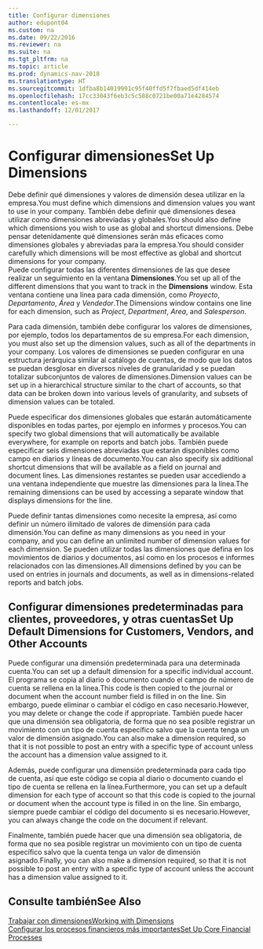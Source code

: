 ```yaml
---
title: Configurar dimensiones
author: edupont04
ms.custom: na
ms.date: 09/22/2016
ms.reviewer: na
ms.suite: na
ms.tgt_pltfrm: na
ms.topic: article
ms.prod: dynamics-nav-2018
ms.translationtype: HT
ms.sourcegitcommit: 1dfba8b14019991c95f40ffd5f7fbaed5df414eb
ms.openlocfilehash: 17cc33043f6eb3c5c588c0721be00a71e4284574
ms.contentlocale: es-mx
ms.lasthandoff: 12/01/2017

---
```


# <a name="set-up-dimensions"></a><span data-ttu-id="0dbbb-102">Configurar dimensiones</span><span class="sxs-lookup"><span data-stu-id="0dbbb-102">Set Up Dimensions</span></span>
<span data-ttu-id="0dbbb-103">Debe definir qué dimensiones y valores de dimensión desea utilizar en la empresa.</span><span class="sxs-lookup"><span data-stu-id="0dbbb-103">You must define which dimensions and dimension values you want to use in your company.</span></span> <span data-ttu-id="0dbbb-104">También debe definir qué dimensiones desea utilizar como dimensiones abreviadas y globales.</span><span class="sxs-lookup"><span data-stu-id="0dbbb-104">You should also define which dimensions you wish to use as global and shortcut dimensions.</span></span> <span data-ttu-id="0dbbb-105">Debe pensar detenidamente qué dimensiones serán más eficaces como dimensiones globales y abreviadas para la empresa.</span><span class="sxs-lookup"><span data-stu-id="0dbbb-105">You should consider carefully which dimensions will be most effective as global and shortcut dimensions for your company.</span></span>  
<span data-ttu-id="0dbbb-106">Puede configurar todas las diferentes dimensiones de las que desee realizar un seguimiento en la ventana **Dimensiones**.</span><span class="sxs-lookup"><span data-stu-id="0dbbb-106">You set up all of the different dimensions that you want to track in the **Dimensions** window.</span></span> <span data-ttu-id="0dbbb-107">Esta ventana contiene una línea para cada dimensión, como *Proyecto*, *Departamento*, *Área* y *Vendedor*.</span><span class="sxs-lookup"><span data-stu-id="0dbbb-107">The Dimensions window contains one line for each dimension, such as *Project*, *Department*, *Area*, and *Salesperson*.</span></span>  

<span data-ttu-id="0dbbb-108">Para cada dimensión, también debe configurar los valores de dimensiones, por ejemplo, todos los departamentos de su empresa.</span><span class="sxs-lookup"><span data-stu-id="0dbbb-108">For each dimension, you must also set up the dimension values, such as all of the departments in your company.</span></span> <span data-ttu-id="0dbbb-109">Los valores de dimensiones se pueden configurar en una estructura jerárquica similar al catálogo de cuentas, de modo que los datos se puedan desglosar en diversos niveles de granularidad y se puedan totalizar subconjuntos de valores de dimensiones.</span><span class="sxs-lookup"><span data-stu-id="0dbbb-109">Dimension values can be set up in a hierarchical structure similar to the chart of accounts, so that data can be broken down into various levels of granularity, and subsets of dimension values can be totaled.</span></span>  

<span data-ttu-id="0dbbb-110">Puede especificar dos dimensiones globales que estarán automáticamente disponibles en todas partes, por ejemplo en informes y procesos.</span><span class="sxs-lookup"><span data-stu-id="0dbbb-110">You can specify two global dimensions that will automatically be available everywhere, for example on reports and batch jobs.</span></span> <span data-ttu-id="0dbbb-111">También puede especificar seis dimensiones abreviadas que estarán disponibles como campo en diarios y líneas de documento.</span><span class="sxs-lookup"><span data-stu-id="0dbbb-111">You can also specify six additional shortcut dimensions that will be available as a field on journal and document lines.</span></span> <span data-ttu-id="0dbbb-112">Las dimensiones restantes se pueden usar accediendo a una ventana independiente que muestre las dimensiones para la línea.</span><span class="sxs-lookup"><span data-stu-id="0dbbb-112">The remaining dimensions can be used by accessing a separate window that displays dimensions for the line.</span></span>  

<span data-ttu-id="0dbbb-113">Puede definir tantas dimensiones como necesite la empresa, así como definir un número ilimitado de valores de dimensión para cada dimensión.</span><span class="sxs-lookup"><span data-stu-id="0dbbb-113">You can define as many dimensions as you need in your company, and you can define an unlimited number of dimension values for each dimension.</span></span> <span data-ttu-id="0dbbb-114">Se pueden utilizar todas las dimensiones que defina en los movimientos de diarios y documentos, así como en los procesos e informes relacionados con las dimensiones.</span><span class="sxs-lookup"><span data-stu-id="0dbbb-114">All dimensions defined by you can be used on entries in journals and documents, as well as in dimensions-related reports and batch jobs.</span></span>  

## <a name="set-up-default-dimensions-for-customers-vendors-and-other-accounts"></a><span data-ttu-id="0dbbb-115">Configurar dimensiones predeterminadas para clientes, proveedores, y otras cuentas</span><span class="sxs-lookup"><span data-stu-id="0dbbb-115">Set Up Default Dimensions for Customers, Vendors, and Other Accounts</span></span>
<span data-ttu-id="0dbbb-116">Puede configurar una dimensión predeterminada para una determinada cuenta.</span><span class="sxs-lookup"><span data-stu-id="0dbbb-116">You can set up a default dimension for a specific individual account.</span></span> <span data-ttu-id="0dbbb-117">El programa se copia al diario o documento cuando el campo de número de cuenta se rellena en la línea.</span><span class="sxs-lookup"><span data-stu-id="0dbbb-117">This code is then copied to the journal or document when the account number field is filled in on the line.</span></span> <span data-ttu-id="0dbbb-118">Sin embargo, puede eliminar o cambiar el código en caso necesario.</span><span class="sxs-lookup"><span data-stu-id="0dbbb-118">However, you may delete or change the code if appropriate.</span></span> <span data-ttu-id="0dbbb-119">También puede hacer que una dimensión sea obligatoria, de forma que no sea posible registrar un movimiento con un tipo de cuenta específico salvo que la cuenta tenga un valor de dimensión asignado.</span><span class="sxs-lookup"><span data-stu-id="0dbbb-119">You can also make a dimension required, so that it is not possible to post an entry with a specific type of account unless the account has a dimension value assigned to it.</span></span>  

<span data-ttu-id="0dbbb-120">Además, puede configurar una dimensión predeterminada para cada tipo de cuenta, así que este código se copia al diario o documento cuando el tipo de cuenta se rellena en la línea.</span><span class="sxs-lookup"><span data-stu-id="0dbbb-120">Furthermore, you can set up a default dimension for each type of account so that this code is copied to the journal or document when the account type is filled in on the line.</span></span> <span data-ttu-id="0dbbb-121">Sin embargo, siempre puede cambiar el código del documento si es necesario.</span><span class="sxs-lookup"><span data-stu-id="0dbbb-121">However, you can always change the code on the document if relevant.</span></span>  

<span data-ttu-id="0dbbb-122">Finalmente, también puede hacer que una dimensión sea obligatoria, de forma que no sea posible registrar un movimiento con un tipo de cuenta específico salvo que la cuenta tenga un valor de dimensión asignado.</span><span class="sxs-lookup"><span data-stu-id="0dbbb-122">Finally, you can also make a dimension required, so that it is not possible to post an entry with a specific type of account unless the account has a dimension value assigned to it.</span></span>

## <a name="see-also"></a><span data-ttu-id="0dbbb-123">Consulte también</span><span class="sxs-lookup"><span data-stu-id="0dbbb-123">See Also</span></span>
[<span data-ttu-id="0dbbb-124">Trabajar con dimensiones</span><span class="sxs-lookup"><span data-stu-id="0dbbb-124">Working with Dimensions</span></span>](finance-dimensions.md)  
[<span data-ttu-id="0dbbb-125">Configurar los procesos financieros más importantes</span><span class="sxs-lookup"><span data-stu-id="0dbbb-125">Set Up Core Financial Processes</span></span>](finance-setup-finance.md)

